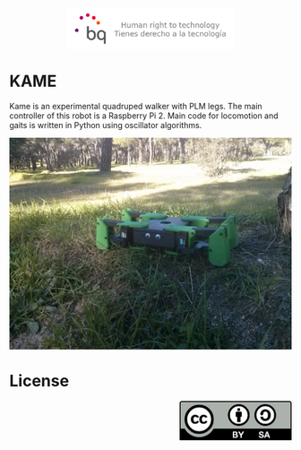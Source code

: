 <p align="center">
<img src="doc/images/bq-logo-human-right-technology.png" width="300" align="center">
</p>

# KAME

Kame is an experimental quadruped walker with PLM legs. The main controller of this robot is a Raspberry Pi 2. Main code for locomotion and gaits is written in Python using oscillator algorithms.

<p align="center">
<img src="doc/images/kame.jpg" align="center">
</p>

# License

<p align="right">
<img src="doc/images/by-sa.png" width="200" align = "center">
</p>

